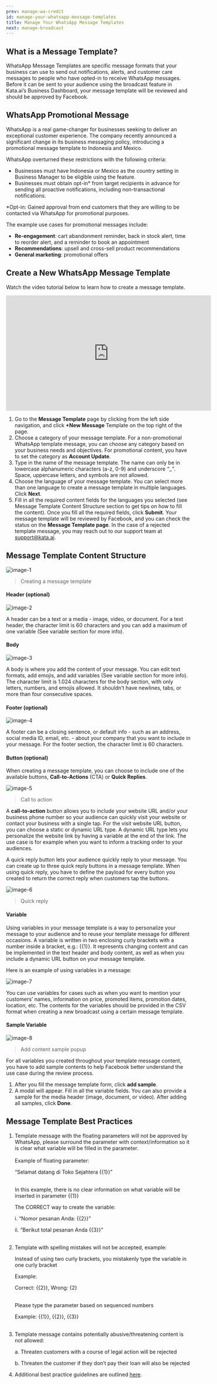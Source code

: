 ```yaml
---
prev: manage-wa-credit
id: manage-your-whatsapp-message-templates
title: Manage Your WhatsApp Message Templates
next: manage-broadcast
---
```


## What is a Message Template?

WhatsApp Message Templates are specific message formats that your business can use to send out notifications, alerts, and customer care messages to people who have opted-in to receive WhatsApp messages. Before it can be sent to your audience using the broadcast feature in Kata.ai’s Business Dashboard, your message template will be reviewed and should be approved by Facebook.

## WhatsApp Promotional Message

WhatsApp is a real game-changer for businesses seeking to deliver an exceptional customer experience. The company recently announced a significant change in its business messaging policy, introducing a promotional message template to Indonesia and Mexico.

WhatsApp overturned these restrictions with the following criteria:

-   Businesses must have Indonesia or Mexico as the country setting in Business Manager to be eligible using the feature.
-   Businesses must obtain opt-in\* from target recipients in advance for sending all proactive notifications, including non-transactional notifications.

\*Opt-in: Gained approval from end customers that they are willing to be contacted via WhatsApp for promotional purposes.

The example use cases for promotional messages include:

-   **Re-engagement**: cart abandonment reminder, back in stock alert, time to reorder alert, and a reminder to book an appointment
-   **Recommendations**: upsell and cross-sell product recommendations
-   **General marketing**: promotional offers

## Create a New WhatsApp Message Template

Watch the video tutorial below to learn how to create a message template.

<iframe width="560" height="315" src="https://www.youtube.com/embed/fXY57qj5tlk" title="YouTube video player" frameBorder="0" allow="accelerometer; autoplay; clipboard-write; encrypted-media; gyroscope; picture-in-picture" allowFullScreen></iframe>

1. Go to the **Message Template** page by clicking from the left side navigation, and click **+New Message** Template on the top right of the page.
2. Choose a category of your message template. For a non-promotional WhatsApp template message, you can choose any category based on your business needs and objectives. For promotional content, you have to set the category as **Account Update**.
3. Type in the name of the message template. The name can only be in lowercase alphanumeric characters (a-z, 0-9) and underscore _“_\__”_. Space, uppercase letters, and symbols are not allowed.
4. Choose the language of your message template. You can select more than one language to create a message template in multiple languages. Click **Next**.
5. Fill in all the required content fields for the languages you selected (see Message Template Content Structure section to get tips on how to fill the content). Once you fill all the required fields, click **Submit**. Your message template will be reviewed by Facebook, and you can check the status on the **Message Template page**. In the case of a rejected template message, you may reach out to our support team at [support@kata.ai](mailto:support@kata.ai).

## Message Template Content Structure

![image-1](./images/message-template/image-1.png)

> Creating a message template

#### Header (optional)

![image-2](./images/message-template/image-2.png)

A header can be a text or a media - image, video, or document. For a text header, the character limit is 60 characters and you can add a maximum of one variable (See variable section for more info).

#### Body

![image-3](./images/message-template/image-3.png)

A body is where you add the content of your message. You can edit text formats, add emojis, and add variables (See variable section for more info). The character limit is 1.024 characters for the body section, with only letters, numbers, and emojis allowed. It shouldn’t have newlines, tabs, or more than four consecutive spaces.

#### Footer (optional)

![image-4](./images/message-template/image-4.png)

A footer can be a closing sentence, or default info - such as an address, social media ID, email, etc. - about your company that you want to include in your message. For the footer section, the character limit is 60 characters.

#### Button (optional)

When creating a message template, you can choose to include one of the available buttons, **Call-to-Actions** (CTA) or **Quick Replies**.

![image-5](./images/message-template/image-5.png)

> Call to action

A **call-to-action** button allows you to include your website URL and/or your business phone number so your audience can quickly visit your website or contact your business with a single tap. For the visit website URL button, you can choose a static or dynamic URL type. A dynamic URL type lets you personalize the website link by having a variable at the end of the link. The use case is for example when you want to inform a tracking order to your audiences.

A quick reply button lets your audience quickly reply to your message. You can create up to three quick reply buttons in a message template. When using quick reply, you have to define the payload for every button you created to return the correct reply when customers tap the buttons.

![image-6](./images/message-template/image-6.png)

> Quick reply

#### Variable

Using variables in your message template is a way to personalize your message to your audience and to reuse your template message for different occasions. A variable is written in two enclosing curly brackets with a number inside a bracket, e.g.: {{1}}. It represents changing content and can be implemented in the text header and body content, as well as when you include a dynamic URL button on your message template.

Here is an example of using variables in a message:

![image-7](./images/message-template/image-7.png)

You can use variables for cases such as when you want to mention your customers’ names, information on price, promoted items, promotion dates, location, etc. The contents for the variables should be provided in the CSV format when creating a new broadcast using a certain message template.

#### Sample Variable

![image-8](./images/message-template/image-8.png)

> Add content sample popup

For all variables you created throughout your template message content, you have to add sample contents to help Facebook better understand the use case during the review process.

1. After you fill the message template form, click **add sample**.
2. A modal will appear. Fill in all the variable fields. You can also provide a sample for the media header (image, document, or video). After adding all samples, click **Done**.

## Message Template Best Practices

1. Template message with the floating parameters will not be approved by WhatsApp, please surround the parameter with context/information so it is clear what variable will be filled in the parameter.<br/><br/>
   Example of floating parameter:

    “Selamat datang di Toko Sejahtera {{1}}”<br/><br/>

    In this example, there is no clear information on what variable will be inserted in parameter {{1}}

    The CORRECT way to create the variable:

    i. “Nomor pesanan Anda: {{2}}”

    ii. “Berikut total pesanan Anda {{3}}”<br/><br/>

2. Template with spelling mistakes will not be accepted, example:

    Instead of using two curly brackets, you mistakenly type the variable in one curly bracket

    Example:

    Correct: {{2}}, Wrong: {2}<br/><br/>

    Please type the parameter based on sequenced numbers

    Example: {{1}}, {{2}}, {{3}}<br/><br/>

3. Template message contains potentially abusive/threatening content is not allowed:

    a. Threaten customers with a course of legal action will be rejected

    b. Threaten the customer if they don’t pay their loan will also be rejected

4. Additional best practice guidelines are outlined [here](https://developers.facebook.com/docs/whatsapp/message-templates/guidelines).
